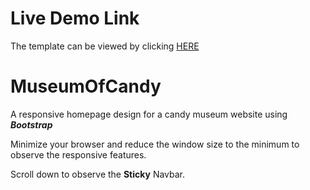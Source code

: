 # Live Demo Link
The template can be viewed by clicking [HERE](https://haris-afzal.github.io/MuseumOfCandy/)

# MuseumOfCandy
A responsive homepage design for a candy museum website using **_Bootstrap_**

Minimize your browser and reduce the window size to the minimum to observe the responsive features.

Scroll down to observe the __Sticky__ Navbar.
